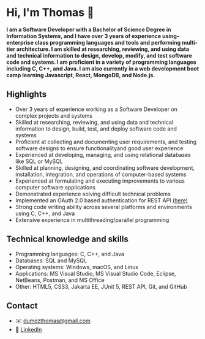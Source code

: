 # Hi, I'm Thomas :wave:

**I am a Software Developer with a Bachelor of Science Degree in Information Systems, and I have over 3 years of experience using-enterprise class programming languages and tools and performing multi-tier architecture. I am skilled at researching, reviewing, and using data and technical information to design, develop, modify, and test software code and
systems. I am proficient in a variety of programming languages including C, C++, and Java. I am also currently in a web development boot camp learning Javascript, React, MongoDB, and Node.js.**

## Highlights
-	Over 3 years of experience working as a Software Developer on complex projects and systems
-	Skilled at researching, reviewing, and using data and technical information to design, build, test, and deploy software code and systems
-	Proficient at collecting and documenting user requirements, and testing software designs to ensure functionalityand good user experience
-	Experienced at developing, managing, and using relational databases like SQL or MySQL
-	Skilled at planning, designing, and coordinating software development, installation, integration, and operations of computer-based systems
-	Experienced at formulating and executing improvements to various computer software applications
-	Demonstrated experience solving difficult technical problems
-	Implemented an OAuth 2.0 based authentication for REST API [(here)](https://github.com/dumezthomas/authentication-restapi)
-	Strong code writing ability across several platforms and environments using C, C++, and Java
-	Extensive experience in multithreading/parallel programming

## Technical knowledge and skills
- Programming languages: C, C++, and Java
- Databases: SQL and MySQL
- Operating systems: Windows, macOS, and Linux
- Applications: MS Visual Studio, MS Visual Studio Code, Eclipse, NetBeans, Postman, and MS Office
- Other: HTML5, CSS3, Jakarta EE, JUnit 5, REST API, Git, and GitHub

## Contact
- :envelope: [dumezthomas@gmail.com](mailto:dumezthomas@gmail.com)
- :necktie: [LinkedIn](https://www.linkedin.com/in/dumezthomas/)
